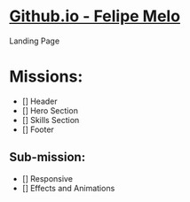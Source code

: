 # <a href="https://felipelipe12.github.io"> Github.io - Felipe Melo </a>
Landing Page

# Missions:

- [] Header
- [] Hero Section
- [] Skills Section
- [] Footer

## Sub-mission:

- [] Responsive
- [] Effects and Animations
